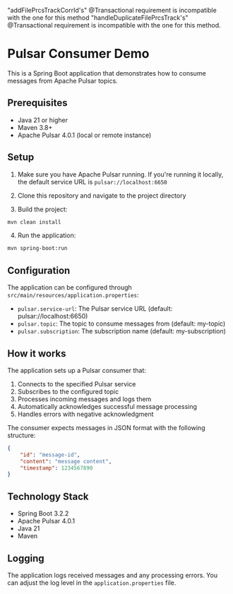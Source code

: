 "addFilePrcsTrackCorrId's" @Transactional requirement is incompatible with the one for this method
 "handleDuplicateFilePrcsTrack's" @Transactional requirement is incompatible with the one for this method.

# Pulsar Consumer Demo

This is a Spring Boot application that demonstrates how to consume messages from Apache Pulsar topics.

## Prerequisites

- Java 21 or higher
- Maven 3.8+
- Apache Pulsar 4.0.1 (local or remote instance)

## Setup

1. Make sure you have Apache Pulsar running. If you're running it locally, the default service URL is `pulsar://localhost:6650`

2. Clone this repository and navigate to the project directory

3. Build the project:
```bash
mvn clean install
```

4. Run the application:
```bash
mvn spring-boot:run
```

## Configuration

The application can be configured through `src/main/resources/application.properties`:

- `pulsar.service-url`: The Pulsar service URL (default: pulsar://localhost:6650)
- `pulsar.topic`: The topic to consume messages from (default: my-topic)
- `pulsar.subscription`: The subscription name (default: my-subscription)

## How it works

The application sets up a Pulsar consumer that:

1. Connects to the specified Pulsar service
2. Subscribes to the configured topic
3. Processes incoming messages and logs them
4. Automatically acknowledges successful message processing
5. Handles errors with negative acknowledgment

The consumer expects messages in JSON format with the following structure:
```json
{
    "id": "message-id",
    "content": "message content",
    "timestamp": 1234567890
}
```

## Technology Stack

- Spring Boot 3.2.2
- Apache Pulsar 4.0.1
- Java 21
- Maven

## Logging

The application logs received messages and any processing errors. You can adjust the log level in the `application.properties` file. 
